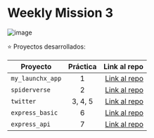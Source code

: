 # Weekly Mission 3
![image](https://user-images.githubusercontent.com/17634377/163705037-0b94d4c2-1d2c-4d5f-a27d-4c9746e7f5d5.png)

⭐️ Proyectos desarrollados:

| Proyecto | Práctica | Link al repo |
| ------------- |:-------------:| -----:|
|`my_launchx_app`|1|[Link al repo](https://github.com/DanielaBeltranCruz/My_LaunchX_App)|
|`spiderverse`|2|[Link al repo](https://github.com/DanielaBeltranCruz/Test-Driven-Development)|
|`twitter`|3, 4, 5|[Link al repo](https://github.com/DanielaBeltranCruz/Twitter_App)|
|`express_basic`|6|[Link al repo](https://github.com/DanielaBeltranCruz/Server-with-Express.js)|
|`express_api`|7|[Link al repo](https://github.com/LaunchX-InnovaccionVirtual/MissionNodeJS)|

